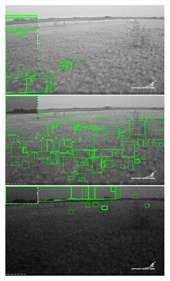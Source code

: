 ![20200618-221600-224605](in/20200618/20200618-221600-224605_0_.jpg)
![20200618-224610-231615](in/20200618/20200618-224610-231615_0_.jpg)
![20200618-231620-234625](in/20200618/20200618-231620-234625_0_.jpg)

